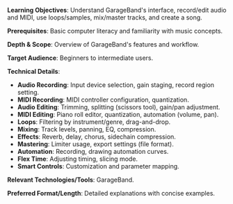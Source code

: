 **Learning Objectives**: Understand GarageBand's interface, record/edit audio and MIDI, use loops/samples, mix/master tracks, and create a song.

**Prerequisites**: Basic computer literacy and familiarity with music concepts.

**Depth & Scope**: Overview of GarageBand's features and workflow.

**Target Audience**: Beginners to intermediate users.

**Technical Details**:

*   **Audio Recording**: Input device selection, gain staging, record region setting.
*   **MIDI Recording**: MIDI controller configuration, quantization.
*   **Audio Editing**: Trimming, splitting (scissors tool), gain/pan adjustment.
*   **MIDI Editing**: Piano roll editor, quantization, automation (volume, pan).
*   **Loops**: Filtering by instrument/genre, drag-and-drop.
*   **Mixing**: Track levels, panning, EQ, compression.
*   **Effects**: Reverb, delay, chorus, sidechain compression.
*   **Mastering**: Limiter usage, export settings (file format).
*   **Automation**: Recording, drawing automation curves.
*   **Flex Time**: Adjusting timing, slicing mode.
*   **Smart Controls**: Customization and parameter mapping.

**Relevant Technologies/Tools**: GarageBand.

**Preferred Format/Length**: Detailed explanations with concise examples.
